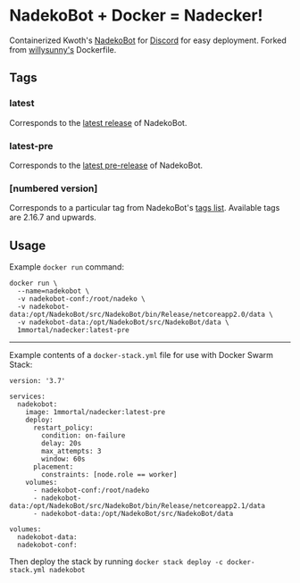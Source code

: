 # NadekoBot + Docker = Nadecker!
Containerized Kwoth's [NadekoBot](http://github.com/Kwoth/NadekoBot) for [Discord](https://discordapp.com) for easy deployment. Forked from [willysunny's](https://github.com/willysunny/Nadecker) Dockerfile.

## Tags

### latest
Corresponds to the [latest release](https://github.com/Kwoth/NadekoBot/releases/latest) of NadekoBot.

### latest-pre
Corresponds to the [latest pre-release](https://github.com/Kwoth/NadekoBot/releases) of NadekoBot.

### [numbered version]
Corresponds to a particular tag from NadekoBot's [tags list](https://github.com/Kwoth/NadekoBot/tags). Available tags are 2.16.7 and upwards.

## Usage

Example `docker run` command:
```
docker run \
  --name=nadekobot \
  -v nadekobot-conf:/root/nadeko \
  -v nadekobot-data:/opt/NadekoBot/src/NadekoBot/bin/Release/netcoreapp2.0/data \
  -v nadekobot-data:/opt/NadekoBot/src/NadekoBot/data \
  1mmortal/nadecker:latest-pre
```
---
Example contents of a `docker-stack.yml` file for use with Docker Swarm Stack:
```
version: '3.7'

services:
  nadekobot:
    image: 1mmortal/nadecker:latest-pre
    deploy:
      restart_policy:
        condition: on-failure
        delay: 20s
        max_attempts: 3
        window: 60s
      placement:
        constraints: [node.role == worker]
    volumes:
      - nadekobot-conf:/root/nadeko
      - nadekobot-data:/opt/NadekoBot/src/NadekoBot/bin/Release/netcoreapp2.1/data
      - nadekobot-data:/opt/NadekoBot/src/NadekoBot/data

volumes:
  nadekobot-data:
  nadekobot-conf:
```

Then deploy the stack by running `docker stack deploy -c docker-stack.yml nadekobot`
